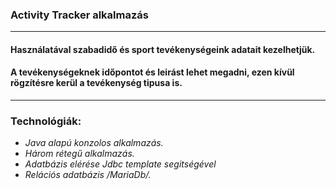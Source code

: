 ### Activity Tracker alkalmazás 

---

#### Használatával szabadidő és sport tevékenységeink adatait kezelhetjük.
#### A tevékenységeknek időpontot és leirást lehet megadni, ezen kívül rögzítésre kerül a tevékenység tipusa is.

___

### **Technológiák:**
-  *Java alapú konzolos alkalmazás.*
-  *Három rétegű alkalmazás.* 
-  *Adatbázis elérése Jdbc template segitségével* 
-  *Relációs adatbázis /MariaDb/.* 
